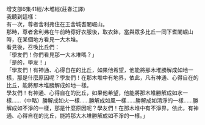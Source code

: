 增支部6集41經/木堆經(莊春江譯)  
我聽到這樣：  
有一次，尊者舍利弗住在王舍城耆闍崛山。  
那時，尊者舍利弗在午前時穿好衣服後，取衣鉢，當與眾多比丘一同下耆闍崛山時，在某個地方看見一大木堆。  
看見後，召喚比丘們：  
「學友們！你們看見那一大木堆嗎？」  
「是的，學友！」  
「學友們！有神通、心得自在的比丘，如果他希望，他能將那木堆勝解成如地一樣，那是什麼原因呢？學友們！在那木堆中有地界，依此，凡有神通、心得自在的比丘，能將那木堆勝解成如地一樣。  
學友們！有神通、心得自在的比丘，如果他希望，他能將那木堆勝解成如水一樣……（中略）勝解成如火一樣……勝解成如風一樣……勝解成如清淨的一樣……勝解成如不淨的一樣，那是什麼原因呢？學友們！在那木堆中有不淨界，依此，有神通、心得自在的比丘，能將那大木堆勝解成如不淨的一樣。」  
  
  
